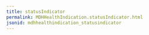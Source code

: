 ```yaml
---
title: statusIndicator
permalink: MDHHealthIndication.statusIndicator.html
jsonid: mdhhealthindication_statusindicator
---
```

